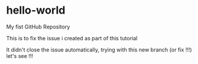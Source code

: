 hello-world
===========

My fist GitHub Repository

This is to fix the issue i created as part of this tutorial

It didn't close the issue automatically, trying with this new branch (or fix !!!) let's see !!!
